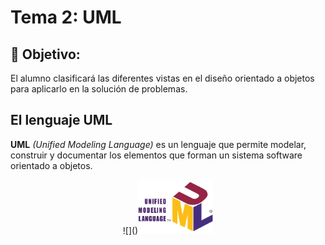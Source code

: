 # Tema 2: UML

## :dart: Objetivo:
El alumno clasificará las diferentes vistas en el diseño orientado a objetos para aplicarlo en la solución de problemas.

## El lenguaje UML

**UML** *(Unified Modeling Language)* es un lenguaje que permite modelar, construir y documentar los elementos que forman un sistema software orientado a objetos.
<center>
![]()<img src="https://github.com/nestorabdy/POO/blob/main/Tema%202/imagenes/UML_logo.png" width="120">
</center>

